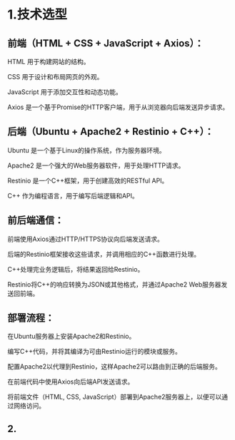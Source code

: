 # 1.技术选型

## 前端（HTML + CSS + JavaScript + Axios）：

HTML 用于构建网站的结构。

CSS 用于设计和布局网页的外观。

JavaScript 用于添加交互性和动态功能。

Axios 是一个基于Promise的HTTP客户端，用于从浏览器向后端发送异步请求。

## 后端（Ubuntu + Apache2 + Restinio + C++）：

Ubuntu 是一个基于Linux的操作系统，作为服务器环境。

Apache2 是一个强大的Web服务器软件，用于处理HTTP请求。

Restinio 是一个C++框架，用于创建高效的RESTful API。

C++ 作为编程语言，用于编写后端逻辑和API。

## 前后端通信：

前端使用Axios通过HTTP/HTTPS协议向后端发送请求。

后端的Restinio框架接收这些请求，并调用相应的C++函数进行处理。

C++处理完业务逻辑后，将结果返回给Restinio。

Restinio将C++的响应转换为JSON或其他格式，并通过Apache2 Web服务器发送回前端。

## 部署流程：

在Ubuntu服务器上安装Apache2和Restinio。

编写C++代码，并将其编译为可由Restinio运行的模块或服务。

配置Apache2以代理到Restinio，这样Apache2可以路由到正确的后端服务。

在前端代码中使用Axios向后端API发送请求。

将前端文件（HTML, CSS, JavaScript）部署到Apache2服务器上，以便可以通过网络访问。





## 2.